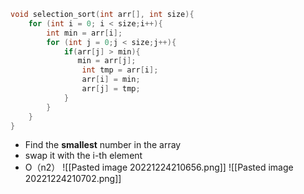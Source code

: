 ```cpp
void selection_sort(int arr[], int size){
    for (int i = 0; i < size;i++){
        int min = arr[i];
        for (int j = 0;j < size;j++){
            if(arr[j] > min){
               min = arr[j];        
                int tmp = arr[i];
                arr[i] = min;
                arr[j] = tmp;
            }
        }
    }
}
```

- Find the **smallest** number in the array
- swap it with the i-th element
- O（n2）
![[Pasted image 20221224210656.png]]
![[Pasted image 20221224210702.png]]
